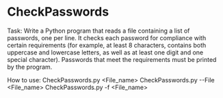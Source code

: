 # CheckPasswords
Task: Write a Python program that reads a file containing a list of passwords, one per line. It checks each password for compliance with certain requirements (for example, at least 8 characters, contains both uppercase and lowercase letters, as well as at least one digit and one special character). Passwords that meet the requirements must be printed by the program.

How to use:
CheckPasswords.py <File_name>
CheckPasswords.py --File <File_name>
CheckPasswords.py -f <File_name>
